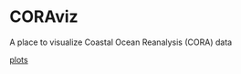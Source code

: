 # CORAviz
A place to visualize Coastal Ocean Reanalysis (CORA) data

[plots](https://johnratcliff.github.io/CORAviz/plots.md)

